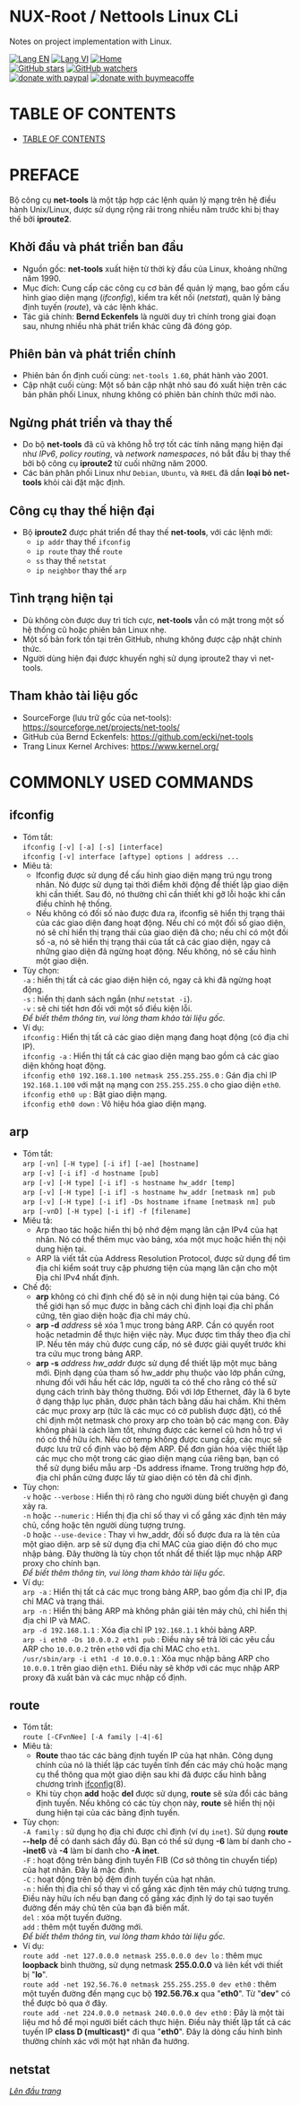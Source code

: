 # NUX-Root / Nettools Linux CLi
Notes on project implementation with Linux.

[![Lang EN](https://img.shields.io/badge/lang-en-green)](Nettools-CLi.md)
[![Lang VI](https://img.shields.io/badge/lang-vi-yellow)](Nettools-CLi.vi.md)
[![Home](https://img.shields.io/badge/Main-blue)](../README.vi.md)<br/>
[![GitHub stars](https://img.shields.io/github/stars/quachdoduy/NUX-Root?logo=GitHub&style=flat&color=red)](https://github.com/quachdoduy/NUX-Root/stargazers)
[![GitHub watchers](https://img.shields.io/github/watchers/quachdoduy/NUX-Root?logo=GitHub&style=flat&color=blue)](https://github.com/quachdoduy/NUX-Root/watchers)<br/>
[![donate with paypal](https://img.shields.io/badge/Like_it%3F-Donate!-green?logo=githubsponsors&logoColor=orange&style=flat)](https://paypal.me/quachdoduy)
[![donate with buymeacoffe](https://img.shields.io/badge/Like_it%3F-Donate!-blue?logo=githubsponsors&logoColor=orange&style=flat)](https://buymeacoffee.com/quachdoduy)

# TABLE OF CONTENTS
- [TABLE OF CONTENTS](#table-of-contents)

# PREFACE
Bộ công cụ **net-tools** là một tập hợp các lệnh quản lý mạng trên hệ điều hành Unix/Linux, được sử dụng rộng rãi trong nhiều năm trước khi bị thay thế bởi **iproute2**.

## Khởi đầu và phát triển ban đầu
- Nguồn gốc: **net-tools** xuất hiện từ thời kỳ đầu của Linux, khoảng những năm 1990.
- Mục đích: Cung cấp các công cụ cơ bản để quản lý mạng, bao gồm cấu hình giao diện mạng (*ifconfig*), kiểm tra kết nối (*netstat*), quản lý bảng định tuyến (*route*), và các lệnh khác.
- Tác giả chính: **Bernd Eckenfels** là người duy trì chính trong giai đoạn sau, nhưng nhiều nhà phát triển khác cũng đã đóng góp.

## Phiên bản và phát triển chính
- Phiên bản ổn định cuối cùng: `net-tools 1.60`, phát hành vào 2001.
- Cập nhật cuối cùng: Một số bản cập nhật nhỏ sau đó xuất hiện trên các bản phân phối Linux, nhưng không có phiên bản chính thức mới nào.

## Ngừng phát triển và thay thế
- Do bộ **net-tools** đã cũ và không hỗ trợ tốt các tính năng mạng hiện đại như *IPv6*, *policy routing*, và *network namespaces*, nó bắt đầu bị thay thế bởi bộ công cụ **iproute2** từ cuối những năm 2000.
- Các bản phân phối Linux như `Debian`, `Ubuntu`, và `RHEL` đã dần **loại bỏ net-tools** khỏi cài đặt mặc định.

## Công cụ thay thế hiện đại
- Bộ **iproute2** được phát triển để thay thế **net-tools**, với các lệnh mới:
    - `ip addr` thay thế `ifconfig`
    - `ip route` thay thế `route`
    - `ss` thay thế `netstat`
    - `ip neighbor` thay thế `arp`

## Tình trạng hiện tại
- Dù không còn được duy trì tích cực, **net-tools** vẫn có mặt trong một số hệ thống cũ hoặc phiên bản Linux nhẹ.
- Một số bản fork tồn tại trên GitHub, nhưng không được cập nhật chính thức.
- Người dùng hiện đại được khuyến nghị sử dụng iproute2 thay vì net-tools.

## Tham khảo tài liệu gốc
- SourceForge (lưu trữ gốc của net-tools): https://sourceforge.net/projects/net-tools/
- GitHub của Bernd Eckenfels: https://github.com/ecki/net-tools
- Trang Linux Kernel Archives: https://www.kernel.org/

# COMMONLY USED COMMANDS

## ifconfig
- Tóm tắt:<br>
    `ifconfig [-v] [-a] [-s] [interface]`<br>
    `ifconfig [-v] interface [aftype] options | address ...`
- Miêu tả:
    - Ifconfig được sử dụng để cấu hình giao diện mạng trú ngụ trong nhân. Nó được sử dụng tại thời điểm khởi động để thiết lập giao diện khi cần thiết. Sau đó, nó thường chỉ cần thiết khi gỡ lỗi hoặc khi cần điều chỉnh hệ thống.
    - Nếu không có đối số nào được đưa ra, ifconfig sẽ hiển thị trạng thái của các giao diện đang hoạt động. Nếu chỉ có một đối số giao diện, nó sẽ chỉ hiển thị trạng thái của giao diện đã cho; nếu chỉ có một đối số -a, nó sẽ hiển thị trạng thái của tất cả các giao diện, ngay cả những giao diện đã ngừng hoạt động. Nếu không, nó sẽ cấu hình một giao diện.
- Tùy chọn:<br>
    `-a` : hiển thị tất cả các giao diện hiện có, ngay cả khi đã ngừng hoạt động.<br>
    `-s` : hiển thị danh sách ngắn (như `netstat -i`).<br>
    `-v` : sẽ chi tiết hơn đối với một số điều kiện lỗi.<br>
    *Để biết thêm thông tin, vui lòng tham khảo tài liệu gốc.*
- Ví dụ:<br>
    `ifconfig` : Hiển thị tất cả các giao diện mạng đang hoạt động (có địa chỉ IP).<br>
    `ifconfig -a` : Hiển thị tất cả các giao diện mạng bao gồm cả các giao diện không hoạt động.<br>
    `ifconfig eth0 192.168.1.100 netmask 255.255.255.0` : Gán địa chỉ IP `192.168.1.100` với mặt nạ mạng con `255.255.255.0` cho giao diện `eth0`.<br>
    `ifconfig eth0 up` : Bật giao diện mạng.<br>
    `ifconfig eth0 down` : Vô hiệu hóa giao diện mạng.

## arp
- Tóm tắt:<br>
    `arp [-vn] [-H type] [-i if] [-ae] [hostname]`<br>
    `arp [-v] [-i if] -d hostname [pub]`<br>
    `arp [-v] [-H type] [-i if] -s hostname hw_addr [temp]`<br>
    `arp [-v] [-H type] [-i if] -s hostname hw_addr [netmask nm] pub`<br>
    `arp [-v] [-H type] [-i if] -Ds hostname ifname [netmask nm] pub`<br>
    `arp [-vnD] [-H type] [-i if] -f [filename]`
- Miêu tả:
    - Arp thao tác hoặc hiển thị bộ nhớ đệm mạng lân cận IPv4 của hạt nhân. Nó có thể thêm mục vào bảng, xóa một mục hoặc hiển thị nội dung hiện tại.
    - ARP là viết tắt của Address Resolution Protocol, được sử dụng để tìm địa chỉ kiểm soát truy cập phương tiện của mạng lân cận cho một Địa chỉ IPv4 nhất định.
- Chế độ:
    - **arp** không có chỉ định chế độ sẽ in nội dung hiện tại của bảng. Có thể giới hạn số mục được in bằng cách chỉ định loại địa chỉ phần cứng, tên giao diện hoặc địa chỉ máy chủ.
    - **arp -d** *address* sẽ xóa 1 mục trong bảng ARP. Cần có quyền root hoặc netadmin để thực hiện việc này. Mục được tìm thấy theo địa chỉ IP. Nếu tên máy chủ được cung cấp, nó sẽ được giải quyết trước khi tra cứu mục trong bảng ARP.
    - **arp -s** *address hw_addr* được sử dụng để thiết lập một mục bảng mới. Định dạng của tham số hw_addr phụ thuộc vào lớp phần cứng, nhưng đối với hầu hết các lớp, người ta có thể cho rằng có thể sử dụng cách trình bày thông thường. Đối với lớp Ethernet, đây là 6 byte ở dạng thập lục phân, được phân tách bằng dấu hai chấm. Khi thêm các mục proxy arp (tức là các mục có cờ publish được đặt), có thể chỉ định một netmask cho proxy arp cho toàn bộ các mạng con. Đây không phải là cách làm tốt, nhưng được các kernel cũ hơn hỗ trợ vì nó có thể hữu ích. Nếu cờ temp không được cung cấp, các mục sẽ được lưu trữ cố định vào bộ đệm ARP. Để đơn giản hóa việc thiết lập các mục cho một trong các giao diện mạng của riêng bạn, bạn có thể sử dụng biểu mẫu arp -Ds address ifname. Trong trường hợp đó, địa chỉ phần cứng được lấy từ giao diện có tên đã chỉ định.
- Tùy chọn:<br>
    `-v` hoặc `--verbose` : Hiển thị rõ ràng cho người dùng biết chuyện gì đang xảy ra.<br>
    `-n` hoặc `--numeric` : Hiển thị địa chỉ số thay vì cố gắng xác định tên máy chủ, cổng hoặc tên người dùng tượng trưng.<br>
    `-D` hoặc `--use-device` : Thay vì hw_addr, đối số được đưa ra là tên của một giao diện. arp sẽ sử dụng địa chỉ MAC của giao diện đó cho mục nhập bảng. Đây thường là tùy chọn tốt nhất để thiết lập mục nhập ARP proxy cho chính bạn.<br>
    *Để biết thêm thông tin, vui lòng tham khảo tài liệu gốc.*
- Ví dụ:<br>
    `arp -a` : Hiển thị tất cả các mục trong bảng ARP, bao gồm địa chỉ IP, địa chỉ MAC và trạng thái.<br>
    `arp -n` : Hiển thị bảng ARP mà không phân giải tên máy chủ, chỉ hiển thị địa chỉ IP và MAC.<br>
    `arp -d 192.168.1.1` : Xóa địa chỉ IP `192.168.1.1` khỏi bảng ARP.<br>
    `arp -i eth0 -Ds 10.0.0.2 eth1 pub` : Điều này sẽ trả lời các yêu cầu ARP cho `10.0.0.2` trên `eth0` với địa chỉ MAC cho `eth1`.<br>
    `/usr/sbin/arp -i eth1 -d 10.0.0.1` : Xóa mục nhập bảng ARP cho `10.0.0.1` trên giao diện `eth1`. Điều này sẽ khớp với các mục nhập ARP proxy đã xuất bản và các mục nhập cố định.

## route
- Tóm tắt:<br>
    `route [-CFvnNee] [-A family |-4|-6]`
- Miêu tả:
    - **Route** thao tác các bảng định tuyến IP của hạt nhân. Công dụng chính của nó là thiết lập các tuyến tĩnh đến các máy chủ hoặc mạng cụ thể thông qua một giao diện sau khi đã được cấu hình bằng chương trình [ifconfig](#ifconfig)(8).
    - Khi tùy chọn **add** hoặc **del** được sử dụng, **route** sẽ sửa đổi các bảng định tuyến. Nếu không có các tùy chọn này, **route** sẽ hiển thị nội dung hiện tại của các bảng định tuyến.
- Tùy chọn:<br>
    `-A family` : sử dụng họ địa chỉ được chỉ định (ví dụ `inet`). Sử dụng **route --help** để có danh sách đầy đủ. Bạn có thể sử dụng **-6** làm bí danh cho **--inet6** và **-4** làm bí danh cho **-A inet**.<br>
    `-F` : hoạt động trên bảng định tuyến FIB (Cơ sở thông tin chuyển tiếp) của hạt nhân. Đây là mặc định.<br>
    `-C` : hoạt động trên bộ đệm định tuyến của hạt nhân.<br>
    `-n` : hiển thị địa chỉ số thay vì cố gắng xác định tên máy chủ tượng trưng. Điều này hữu ích nếu bạn đang cố gắng xác định lý do tại sao tuyến đường đến máy chủ tên của bạn đã biến mất.<br>
    `del` : xóa một tuyến đường.<br>
    `add` : thêm một tuyến đường mới.<br>
    *Để biết thêm thông tin, vui lòng tham khảo tài liệu gốc.*
- Ví dụ:<br>
    `route add -net 127.0.0.0 netmask 255.0.0.0 dev lo` : thêm mục **loopback** bình thường, sử dụng netmask **255.0.0.0** và liên kết với thiết bị "**lo**".<br>
    `route add -net 192.56.76.0 netmask 255.255.255.0 dev eth0` : thêm một tuyến đường đến mạng cục bộ **192.56.76.x** qua "**eth0**". Từ "**dev**" có thể được bỏ qua ở đây.<br>
    `route add -net 224.0.0.0 netmask 240.0.0.0 dev eth0` : Đây là một tài liệu mơ hồ để mọi người biết cách thực hiện. Điều này thiết lập tất cả các tuyến IP **class D (multicast)*** đi qua "**eth0**". Đây là dòng cấu hình bình thường chính xác với một hạt nhân đa hướng.

## netstat

*[Lên đầu trang](#nux-root--nettools-linux-cli)*